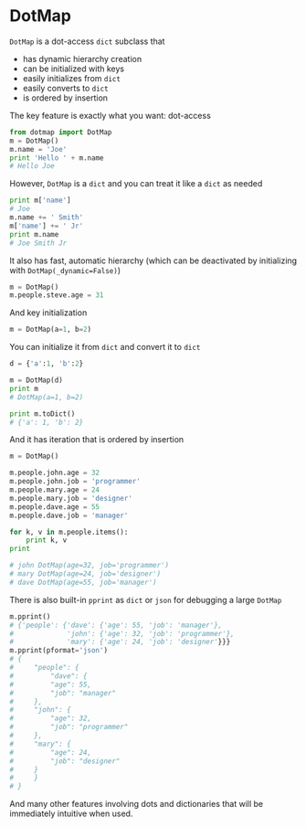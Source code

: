 # DotMap

`DotMap` is a dot-access `dict` subclass that
* has dynamic hierarchy creation
* can be initialized with keys
* easily initializes from `dict`
* easily converts to `dict`
* is ordered by insertion

The key feature is exactly what you want: dot-access

``` python
from dotmap import DotMap
m = DotMap()
m.name = 'Joe'
print 'Hello ' + m.name
# Hello Joe
```

However, `DotMap` is a `dict` and you can treat it like a `dict` as needed

``` python
print m['name']
# Joe
m.name += ' Smith'
m['name'] += ' Jr'
print m.name
# Joe Smith Jr
```

It also has fast, automatic hierarchy (which can be deactivated by initializing with `DotMap(_dynamic=False)`)

``` python
m = DotMap()
m.people.steve.age = 31
```

And key initialization

``` python
m = DotMap(a=1, b=2)
```

You can initialize it from `dict` and convert it to `dict`

``` python
d = {'a':1, 'b':2}

m = DotMap(d)
print m
# DotMap(a=1, b=2)

print m.toDict()
# {'a': 1, 'b': 2}
```

And it has iteration that is ordered by insertion

``` python
m = DotMap()

m.people.john.age = 32
m.people.john.job = 'programmer'
m.people.mary.age = 24
m.people.mary.job = 'designer'
m.people.dave.age = 55
m.people.dave.job = 'manager'

for k, v in m.people.items():
	print k, v
print

# john DotMap(age=32, job='programmer')
# mary DotMap(age=24, job='designer')
# dave DotMap(age=55, job='manager')
```

There is also built-in `pprint` as `dict` or `json` for debugging a large `DotMap`

``` python
m.pprint()
# {'people': {'dave': {'age': 55, 'job': 'manager'},
#             'john': {'age': 32, 'job': 'programmer'},
#             'mary': {'age': 24, 'job': 'designer'}}}
m.pprint(pformat='json')
# {
#     "people": {
#         "dave": {
#	      "age": 55,
#	      "job": "manager"
# 	  },
# 	  "john": {
#	      "age": 32,
#	      "job": "programmer"
# 	  },
# 	  "mary": {
#	      "age": 24,
#	      "job": "designer"
# 	  }
#     }
# }
```

And many other features involving dots and dictionaries that will be immediately intuitive when used.
